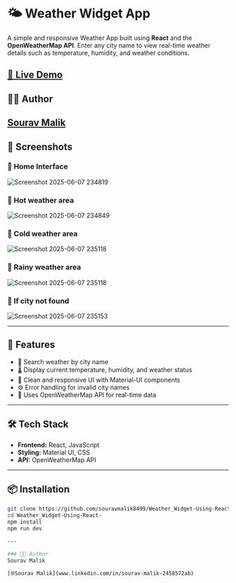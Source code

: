 # 🌤️ Weather Widget App

A simple and responsive Weather App built using **React** and the **OpenWeatherMap API**. Enter any city name to view real-time weather details such as temperature, humidity, and weather conditions.

[🔗 Live Demo](https://weather-widget-using-react.vercel.app/)
---

## 👨‍💻 Author

[**Sourav Malik**](https://www.linkedin.com/in/sourav-malik-2458572ab)
---

## 📸 Screenshots

### 📍 Home Interface
![Screenshot 2025-06-07 234819](https://github.com/user-attachments/assets/2aa1670d-7055-42da-a751-c565c25d4ec7)

### 📍 Hot weather area
![Screenshot 2025-06-07 234849](https://github.com/user-attachments/assets/4d366cc9-0ebb-428a-a61b-1c80a0c53920)

### 📍 Cold weather area
![Screenshot 2025-06-07 235118](https://github.com/user-attachments/assets/a263664f-d401-40f8-8260-c3f90e36a766)

### 📍 Rainy weather area
![Screenshot 2025-06-07 235118](https://github.com/user-attachments/assets/007c5bfd-3407-4f4d-913b-31b207f04f81)

### 📍 If city not found
![Screenshot 2025-06-07 235153](https://github.com/user-attachments/assets/275fdf2a-9562-40d8-923f-387680ef855c)

---

## 🚀 Features

- 🔎 Search weather by city name
- 🌡️ Display current temperature, humidity, and weather status
- 🎨 Clean and responsive UI with Material-UI components
- ⚙️ Error handling for invalid city names
- 🧩 Uses OpenWeatherMap API for real-time data

---

## 🛠️ Tech Stack

- **Frontend:** React, JavaScript
- **Styling:** Material UI, CSS
- **API:** OpenWeatherMap API

---

## 📦 Installation

```bash
git clone https://github.com/souravmalik8499/Weather_Widget-Using-React-.git
cd Weather_Widget-Using-React-
npm install
npm run dev

---

### 👨‍💻 Author
Sourav Malik

[🌐Sourav Malik](www.linkedin.com/in/sourav-malik-2458572ab)



